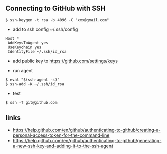 ## Connecting to GitHub with SSH

```
$ ssh-keygen -t rsa -b 4096 -C "xxx@gmail.com"
```

* add to ssh config ~/.ssh/config

```
Host *
 AddKeysToAgent yes
 UseKeychain yes
 IdentityFile ~/.ssh/id_rsa
```

* add public key to https://github.com/settings/keys

* run agent

```
$ eval "$(ssh-agent -s)"
$ ssh-add -K ~/.ssh/id_rsa
```

* test 

```
$ ssh -T git@github.com
```

## links

* https://help.github.com/en/github/authenticating-to-github/creating-a-personal-access-token-for-the-command-line
* https://help.github.com/en/github/authenticating-to-github/generating-a-new-ssh-key-and-adding-it-to-the-ssh-agent


